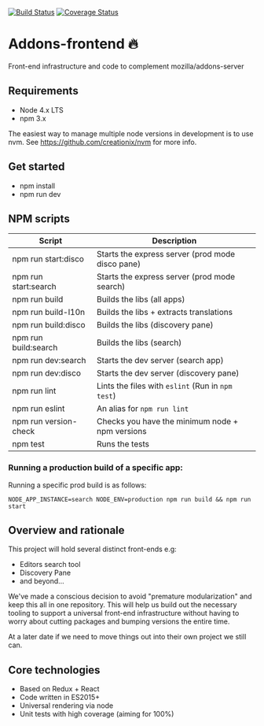 
[![Build Status](https://travis-ci.org/mozilla/addons-frontend.svg?branch=master)](https://travis-ci.org/mozilla/addons-frontend)
[![Coverage Status](https://coveralls.io/repos/github/mozilla/addons-frontend/badge.svg?branch=master)](https://coveralls.io/github/mozilla/addons-frontend?branch=master)

# Addons-frontend 🔥

Front-end infrastructure and code to complement mozilla/addons-server

## Requirements

* Node 4.x LTS
* npm 3.x

The easiest way to manage multiple node versions in development is to use
nvm. See https://github.com/creationix/nvm for more info.

## Get started

* npm install
* npm run dev


## NPM scripts

| Script                 | Description                                         |
|------------------------|-----------------------------------------------------|
| npm run start:disco    |  Starts the express server (prod mode disco pane)   |
| npm run start:search   |  Starts the express server (prod mode search)       |
| npm run build          |  Builds the libs (all apps)                         |
| npm run build-l10n     |  Builds the libs + extracts translations            |
| npm run build:disco    |  Builds the libs (discovery pane)                   |
| npm run build:search   |  Builds the libs (search)                           |
| npm run dev:search     |  Starts the dev server (search app)                 |
| npm run dev:disco      |  Starts the dev server (discovery pane)             |
| npm run lint           |  Lints the files with `eslint` (Run in `npm test`)  |
| npm run eslint         |  An alias for `npm run lint`                        |
| npm run version-check  |  Checks you have the minimum node + npm versions    |
| npm test               |  Runs the tests                                     |


### Running a production build of a specific app:

Running a specific prod build is as follows:

```
NODE_APP_INSTANCE=search NODE_ENV=production npm run build && npm run start
```

## Overview and rationale

This project will hold several distinct front-ends e.g:

* Editors search tool
* Discovery Pane
* and beyond...

We've made a conscious decision to avoid "premature modularization" and
keep this all in one repository. This will help us build out the necessary
tooling to support a universal front-end infrastructure without having to
worry about cutting packages and bumping versions the entire time.

At a later date if we need to move things out into their own project we
still can.

## Core technologies

* Based on Redux + React
* Code written in ES2015+
* Universal rendering via node
* Unit tests with high coverage (aiming for 100%)
